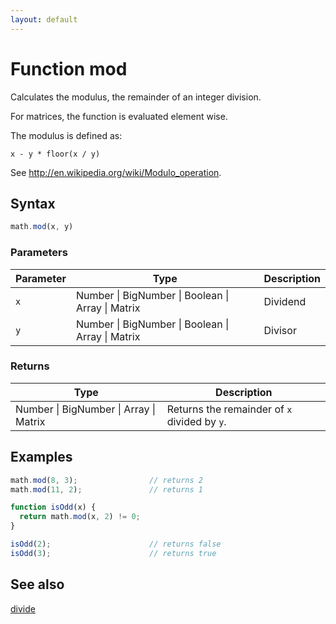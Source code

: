 ```yaml
---
layout: default
---
```


# Function mod

Calculates the modulus, the remainder of an integer division.

For matrices, the function is evaluated element wise.

The modulus is defined as:

    x - y * floor(x / y)

See http://en.wikipedia.org/wiki/Modulo_operation.


## Syntax

```js
math.mod(x, y)
```

### Parameters

Parameter | Type | Description
--------- | ---- | -----------
`x` | Number &#124; BigNumber &#124; Boolean &#124; Array &#124; Matrix | Dividend
`y` | Number &#124; BigNumber &#124; Boolean &#124; Array &#124; Matrix | Divisor

### Returns

Type | Description
---- | -----------
Number &#124; BigNumber &#124; Array &#124; Matrix | Returns the remainder of `x` divided by `y`.


## Examples

```js
math.mod(8, 3);                // returns 2
math.mod(11, 2);               // returns 1

function isOdd(x) {
  return math.mod(x, 2) != 0;
}

isOdd(2);                      // returns false
isOdd(3);                      // returns true
```


## See also

[divide](divide.html)


<!-- Note: This file is automatically generated from source code comments. Changes made in this file will be overridden. -->
